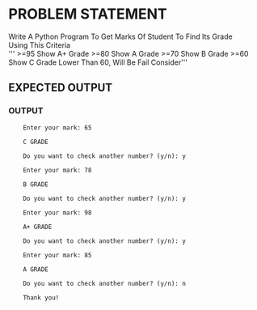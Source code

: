 # PROBLEM STATEMENT
Write A Python Program To Get Marks Of Student To Find Its Grade <br>
Using This Criteria <br>
'''  >=95 Show A+ Grade
     >=80 Show A Grade
     >=70 Show B Grade
     >=60 Show C Grade
     Lower Than 60, Will Be Fail Consider'''



## EXPECTED OUTPUT

### OUTPUT 
        
        Enter your mark: 65

        C GRADE

        Do you want to check another number? (y/n): y

        Enter your mark: 78

        B GRADE

        Do you want to check another number? (y/n): y

        Enter your mark: 98

        A+ GRADE

        Do you want to check another number? (y/n): y

        Enter your mark: 85

        A GRADE

        Do you want to check another number? (y/n): n

        Thank you!
